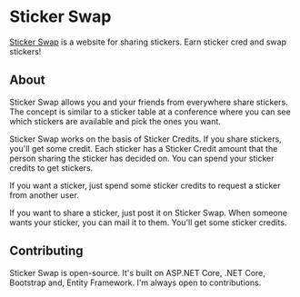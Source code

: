 # Sticker Swap 

[Sticker Swap](https://stickerswap.io) is a website for sharing stickers. Earn sticker cred and swap stickers! 

## About 

Sticker Swap allows you and your friends from everywhere share stickers. The concept is similar to a sticker table at a conference where you can see which stickers are available and pick the ones you want. 

Sticker Swap works on the basis of Sticker Credits. If you share stickers, you'll get some credit. Each sticker has a Sticker Credit amount that the person sharing the sticker has decided on. You can spend your sticker credits to get stickers. 

If you want a sticker, just spend some sticker credits to request a sticker from another user. 

If you want to share a sticker, just post it on Sticker Swap. When someone wants your sticker, you can mail it to them. You'll get some sticker credits. 

## Contributing

Sticker Swap is open-source. It's built on ASP.NET Core, .NET Core, Bootstrap and, Entity Framework. I'm always open to contributions. 

